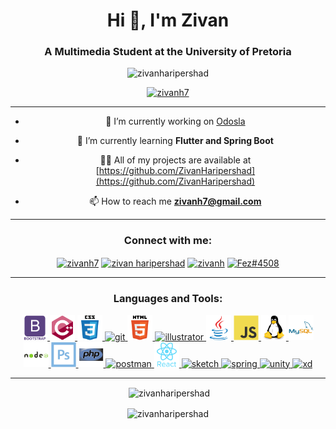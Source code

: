 <h1 align="center">Hi 👋, I'm Zivan</h1>
<h3 align="center">A Multimedia Student at the University of Pretoria</h3>

<div align="center">
<p align> <img src="https://komarev.com/ghpvc/?username=zivanharipershad&label=Profile%20views&color=0e75b6&style=flat" alt="zivanharipershad" /> </p>

<p align> <a href="https://twitter.com/zivanh7" target="blank"><img src="https://img.shields.io/twitter/follow/zivanh7?logo=twitter&style=for-the-badge" alt="zivanh7" /></a> </p>
<hr>
  
- 🔭 I’m currently working on [Odosla](https://github.com/COS301-SE-2021/Odosla)

- 🌱 I’m currently learning **Flutter and Spring Boot**

- 👨‍💻 All of my projects are available at [https://github.com/ZivanHaripershad](https://github.com/ZivanHaripershad)

- 📫 How to reach me **zivanh7@gmail.com**
<hr>
<h3 align>Connect with me:</h3>
<p align>
<a href="https://twitter.com/zivanh7" target="blank"><img align="center" src="https://www.creativefreedom.co.uk/wp-content/uploads/2017/06/Twitter-featured.png" alt="zivanh7" height="50" width="50" /></a>
<a href="https://www.linkedin.com/in/zivan-haripershad-4368061b2/" target="blank"><img align="center" src="https://cdn4.iconfinder.com/data/icons/social-messaging-ui-color-shapes-2-free/128/social-linkedin-circle-512.png" alt="zivan haripershad" height="50" width="50" /></a>
<a href="https://instagram.com/zivanh" target="blank"><img align="center" src="https://image.flaticon.com/icons/png/512/174/174855.png" alt="zivanh" height="50" width="50" /></a>
<a href="https://discord.gg/Fez#4508" target="blank"><img align="center" src="https://www.clipartmax.com/png/middle/307-3072089_discord-logo-computer-icons-reddit-discord-icon.png" alt="Fez#4508" height="50" width="50" /></a>
</p>
<hr>
<h3>Languages and Tools:</h3>
<p> <a href="https://getbootstrap.com" target="_blank"> <img src="https://raw.githubusercontent.com/devicons/devicon/master/icons/bootstrap/bootstrap-plain-wordmark.svg" alt="bootstrap" width="40" height="40"/> </a> <a href="https://www.w3schools.com/cpp/" target="_blank"> <img src="https://raw.githubusercontent.com/devicons/devicon/master/icons/cplusplus/cplusplus-original.svg" alt="cplusplus" width="40" height="40"/> </a> <a href="https://www.w3schools.com/css/" target="_blank"> <img src="https://raw.githubusercontent.com/devicons/devicon/master/icons/css3/css3-original-wordmark.svg" alt="css3" width="40" height="40"/> </a> <a href="https://git-scm.com/" target="_blank"> <img src="https://www.vectorlogo.zone/logos/git-scm/git-scm-icon.svg" alt="git" width="40" height="40"/> </a> <a href="https://www.w3.org/html/" target="_blank"> <img src="https://raw.githubusercontent.com/devicons/devicon/master/icons/html5/html5-original-wordmark.svg" alt="html5" width="40" height="40"/> </a> <a href="https://www.adobe.com/in/products/illustrator.html" target="_blank"> <img src="https://www.vectorlogo.zone/logos/adobe_illustrator/adobe_illustrator-icon.svg" alt="illustrator" width="40" height="40"/> </a> <a href="https://www.java.com" target="_blank"> <img src="https://raw.githubusercontent.com/devicons/devicon/master/icons/java/java-original.svg" alt="java" width="40" height="40"/> </a> <a href="https://developer.mozilla.org/en-US/docs/Web/JavaScript" target="_blank"> <img src="https://raw.githubusercontent.com/devicons/devicon/master/icons/javascript/javascript-original.svg" alt="javascript" width="40" height="40"/> </a> <a href="https://www.linux.org/" target="_blank"> <img src="https://raw.githubusercontent.com/devicons/devicon/master/icons/linux/linux-original.svg" alt="linux" width="40" height="40"/> </a> <a href="https://www.mysql.com/" target="_blank"> <img src="https://raw.githubusercontent.com/devicons/devicon/master/icons/mysql/mysql-original-wordmark.svg" alt="mysql" width="40" height="40"/> </a> <a href="https://nodejs.org" target="_blank"> <img src="https://raw.githubusercontent.com/devicons/devicon/master/icons/nodejs/nodejs-original-wordmark.svg" alt="nodejs" width="40" height="40"/> </a> <a href="https://www.photoshop.com/en" target="_blank"> <img src="https://raw.githubusercontent.com/devicons/devicon/master/icons/photoshop/photoshop-line.svg" alt="photoshop" width="40" height="40"/> </a> <a href="https://www.php.net" target="_blank"> <img src="https://raw.githubusercontent.com/devicons/devicon/master/icons/php/php-original.svg" alt="php" width="40" height="40"/> </a> <a href="https://postman.com" target="_blank"> <img src="https://www.vectorlogo.zone/logos/getpostman/getpostman-icon.svg" alt="postman" width="40" height="40"/> </a> <a href="https://reactjs.org/" target="_blank"> <img src="https://raw.githubusercontent.com/devicons/devicon/master/icons/react/react-original-wordmark.svg" alt="react" width="40" height="40"/> </a> <a href="https://www.sketch.com/" target="_blank"> <img src="https://www.vectorlogo.zone/logos/sketchapp/sketchapp-icon.svg" alt="sketch" width="40" height="40"/> </a> <a href="https://spring.io/" target="_blank"> <img src="https://www.vectorlogo.zone/logos/springio/springio-icon.svg" alt="spring" width="40" height="40"/> </a> <a href="https://unity.com/" target="_blank"> <img src="https://www.vectorlogo.zone/logos/unity3d/unity3d-icon.svg" alt="unity" width="40" height="40"/> </a> <a href="https://www.adobe.com/products/xd.html" target="_blank"> <img src="https://cdn.worldvectorlogo.com/logos/adobe-xd.svg" alt="xd" width="40" height="40"/> </a> </p>
<hr>
<p>&nbsp;<img align="center" src="https://github-readme-stats.vercel.app/api?username=zivanharipershad&show_icons=true&locale=en" alt="zivanharipershad" /></p>

<p><img align="center" src="https://github-readme-streak-stats.herokuapp.com/?user=zivanharipershad&" alt="zivanharipershad" /></p>
</div>
